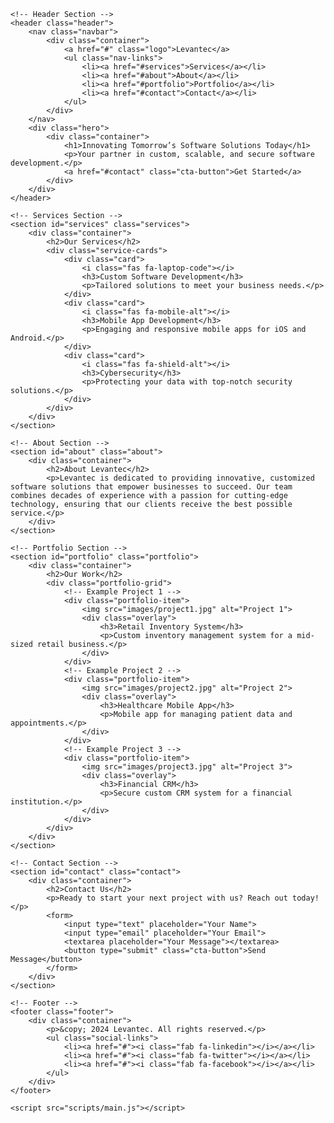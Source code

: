 <!DOCTYPE html>
<html lang="en">
<head>
    <meta charset="UTF-8">
    <meta name="viewport" content="width=device-width, initial-scale=1.0">
    <title>Levantec - Innovating Tomorrow’s Software Solutions</title>
    <link rel="stylesheet" href="styles/main.css">
    <link rel="stylesheet" href="https://cdnjs.cloudflare.com/ajax/libs/font-awesome/6.0.0-beta3/css/all.min.css">
</head>
<body>

    <!-- Header Section -->
    <header class="header">
        <nav class="navbar">
            <div class="container">
                <a href="#" class="logo">Levantec</a>
                <ul class="nav-links">
                    <li><a href="#services">Services</a></li>
                    <li><a href="#about">About</a></li>
                    <li><a href="#portfolio">Portfolio</a></li>
                    <li><a href="#contact">Contact</a></li>
                </ul>
            </div>
        </nav>
        <div class="hero">
            <div class="container">
                <h1>Innovating Tomorrow’s Software Solutions Today</h1>
                <p>Your partner in custom, scalable, and secure software development.</p>
                <a href="#contact" class="cta-button">Get Started</a>
            </div>
        </div>
    </header>

    <!-- Services Section -->
    <section id="services" class="services">
        <div class="container">
            <h2>Our Services</h2>
            <div class="service-cards">
                <div class="card">
                    <i class="fas fa-laptop-code"></i>
                    <h3>Custom Software Development</h3>
                    <p>Tailored solutions to meet your business needs.</p>
                </div>
                <div class="card">
                    <i class="fas fa-mobile-alt"></i>
                    <h3>Mobile App Development</h3>
                    <p>Engaging and responsive mobile apps for iOS and Android.</p>
                </div>
                <div class="card">
                    <i class="fas fa-shield-alt"></i>
                    <h3>Cybersecurity</h3>
                    <p>Protecting your data with top-notch security solutions.</p>
                </div>
            </div>
        </div>
    </section>

    <!-- About Section -->
    <section id="about" class="about">
        <div class="container">
            <h2>About Levantec</h2>
            <p>Levantec is dedicated to providing innovative, customized software solutions that empower businesses to succeed. Our team combines decades of experience with a passion for cutting-edge technology, ensuring that our clients receive the best possible service.</p>
        </div>
    </section>

    <!-- Portfolio Section -->
    <section id="portfolio" class="portfolio">
        <div class="container">
            <h2>Our Work</h2>
            <div class="portfolio-grid">
                <!-- Example Project 1 -->
                <div class="portfolio-item">
                    <img src="images/project1.jpg" alt="Project 1">
                    <div class="overlay">
                        <h3>Retail Inventory System</h3>
                        <p>Custom inventory management system for a mid-sized retail business.</p>
                    </div>
                </div>
                <!-- Example Project 2 -->
                <div class="portfolio-item">
                    <img src="images/project2.jpg" alt="Project 2">
                    <div class="overlay">
                        <h3>Healthcare Mobile App</h3>
                        <p>Mobile app for managing patient data and appointments.</p>
                    </div>
                </div>
                <!-- Example Project 3 -->
                <div class="portfolio-item">
                    <img src="images/project3.jpg" alt="Project 3">
                    <div class="overlay">
                        <h3>Financial CRM</h3>
                        <p>Secure custom CRM system for a financial institution.</p>
                    </div>
                </div>
            </div>
        </div>
    </section>

    <!-- Contact Section -->
    <section id="contact" class="contact">
        <div class="container">
            <h2>Contact Us</h2>
            <p>Ready to start your next project with us? Reach out today!</p>
            <form>
                <input type="text" placeholder="Your Name">
                <input type="email" placeholder="Your Email">
                <textarea placeholder="Your Message"></textarea>
                <button type="submit" class="cta-button">Send Message</button>
            </form>
        </div>
    </section>

    <!-- Footer -->
    <footer class="footer">
        <div class="container">
            <p>&copy; 2024 Levantec. All rights reserved.</p>
            <ul class="social-links">
                <li><a href="#"><i class="fab fa-linkedin"></i></a></li>
                <li><a href="#"><i class="fab fa-twitter"></i></a></li>
                <li><a href="#"><i class="fab fa-facebook"></i></a></li>
            </ul>
        </div>
    </footer>

    <script src="scripts/main.js"></script>
</body>
</html>
